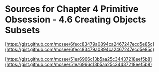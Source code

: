 # Sources for Chapter 4 Primitive Obsession - 4.6 Creating Objects Subsets


[https://gist.github.com/mcsee/6fedc83479a0894ca2467247ecd5e85c](https://gist.github.com/mcsee/6fedc83479a0894ca2467247ecd5e85c)

[https://gist.github.com/mcsee/51ea6966c13b5aa25c34437218eef5b8](https://gist.github.com/mcsee/51ea6966c13b5aa25c34437218eef5b8)